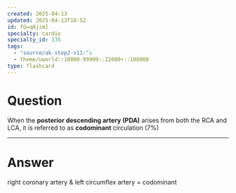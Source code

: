 ```yaml
---
created: 2025-04-13
updated: 2025-04-13T10:52
id: fQ=qAjim]
specialty: cardio
specialty_id: 135
tags:
  - "source/ak-step2-v11:": 
  - theme/uworld::10000-99999::22000+::108008
type: flashcard
---
```


# Question
When the **posterior descending artery (PDA)** arises from both the RCA and LCA, it is referred to as **codominant** circulation (7%)

---

# Answer
right coronary artery & left circumflex artery = codominant